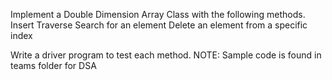 Implement a Double Dimension Array Class with the following methods.
Insert
Traverse
Search for an element
Delete an element from a specific index

Write a driver program to test each method.
NOTE: Sample code is found in teams folder for DSA
